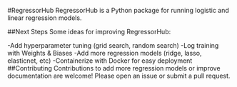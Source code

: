 #RegressorHub
RegressorHub is a Python package for running logistic and linear regression models.




##Next Steps
Some ideas for improving RegressorHub:

-Add hyperparameter tuning (grid search, random search)
-Log training with Weights & Biases
-Add more regression models (ridge, lasso, elasticnet, etc)
-Containerize with Docker for easy deployment
##Contributing
Contributions to add more regression models or improve documentation are welcome! Please open an issue or submit a pull request.
